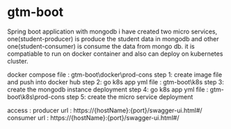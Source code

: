 # gtm-boot
Spring boot application with mongodb
i have created two micro services, one(student-producer) is produce the student data in mongodb and other one(student-consumer) is consume the data from mongo db.
it is compatiable to run on docker container and also can deploy on kubernetes cluster.

docker compose file : gtm-boot\docker\prod-cons
step 1: create image file and push into docker hub 
step 2: go k8s app yml file : gtm-boot\k8s
step 3: create the mongodb instance deployment
step 4: go k8s app yml file : gtm-boot\k8s\prod-cons
step 5: create the micro service deployment

access :
producer url : https://{hostName}:{port}/swagger-ui.html#/   </br>
consumer url : https://{hostName}:{port}/swagger-ui.html#/
